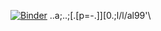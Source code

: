[![Binder](https://mybinder.org/badge_logo.svg)](https://mybinder.org/v2/git/https%3A%2F%2Fgithub.com%2FXXXs2GitHub%2Ferre/main)
..a;..;[.[p=-.]][0.;l/l/al99'\
